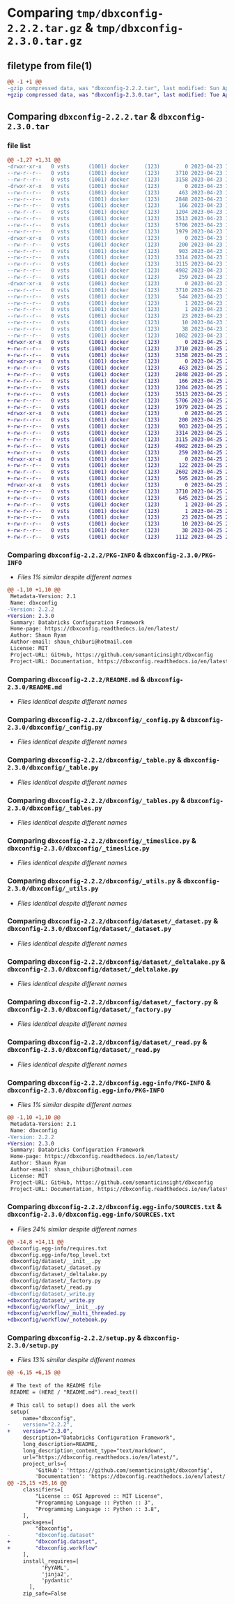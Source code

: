 # Comparing `tmp/dbxconfig-2.2.2.tar.gz` & `tmp/dbxconfig-2.3.0.tar.gz`

## filetype from file(1)

```diff
@@ -1 +1 @@
-gzip compressed data, was "dbxconfig-2.2.2.tar", last modified: Sun Apr 23 10:15:56 2023, max compression
+gzip compressed data, was "dbxconfig-2.3.0.tar", last modified: Tue Apr 25 23:45:15 2023, max compression
```

## Comparing `dbxconfig-2.2.2.tar` & `dbxconfig-2.3.0.tar`

### file list

```diff
@@ -1,27 +1,31 @@
-drwxr-xr-x   0 vsts      (1001) docker     (123)        0 2023-04-23 10:15:56.059765 dbxconfig-2.2.2/
--rw-r--r--   0 vsts      (1001) docker     (123)     3710 2023-04-23 10:15:56.059765 dbxconfig-2.2.2/PKG-INFO
--rw-r--r--   0 vsts      (1001) docker     (123)     3158 2023-04-23 10:15:02.000000 dbxconfig-2.2.2/README.md
-drwxr-xr-x   0 vsts      (1001) docker     (123)        0 2023-04-23 10:15:56.059765 dbxconfig-2.2.2/dbxconfig/
--rw-r--r--   0 vsts      (1001) docker     (123)      463 2023-04-23 10:15:02.000000 dbxconfig-2.2.2/dbxconfig/__init__.py
--rw-r--r--   0 vsts      (1001) docker     (123)     2848 2023-04-23 10:15:02.000000 dbxconfig-2.2.2/dbxconfig/_config.py
--rw-r--r--   0 vsts      (1001) docker     (123)      166 2023-04-23 10:15:02.000000 dbxconfig-2.2.2/dbxconfig/_stage_type.py
--rw-r--r--   0 vsts      (1001) docker     (123)     1204 2023-04-23 10:15:02.000000 dbxconfig-2.2.2/dbxconfig/_table.py
--rw-r--r--   0 vsts      (1001) docker     (123)     3513 2023-04-23 10:15:02.000000 dbxconfig-2.2.2/dbxconfig/_tables.py
--rw-r--r--   0 vsts      (1001) docker     (123)     5706 2023-04-23 10:15:02.000000 dbxconfig-2.2.2/dbxconfig/_timeslice.py
--rw-r--r--   0 vsts      (1001) docker     (123)     1979 2023-04-23 10:15:02.000000 dbxconfig-2.2.2/dbxconfig/_utils.py
-drwxr-xr-x   0 vsts      (1001) docker     (123)        0 2023-04-23 10:15:56.059765 dbxconfig-2.2.2/dbxconfig/dataset/
--rw-r--r--   0 vsts      (1001) docker     (123)      200 2023-04-23 10:15:02.000000 dbxconfig-2.2.2/dbxconfig/dataset/__init__.py
--rw-r--r--   0 vsts      (1001) docker     (123)      903 2023-04-23 10:15:02.000000 dbxconfig-2.2.2/dbxconfig/dataset/_dataset.py
--rw-r--r--   0 vsts      (1001) docker     (123)     3314 2023-04-23 10:15:02.000000 dbxconfig-2.2.2/dbxconfig/dataset/_deltalake.py
--rw-r--r--   0 vsts      (1001) docker     (123)     3115 2023-04-23 10:15:02.000000 dbxconfig-2.2.2/dbxconfig/dataset/_factory.py
--rw-r--r--   0 vsts      (1001) docker     (123)     4982 2023-04-23 10:15:02.000000 dbxconfig-2.2.2/dbxconfig/dataset/_read.py
--rw-r--r--   0 vsts      (1001) docker     (123)      259 2023-04-23 10:15:02.000000 dbxconfig-2.2.2/dbxconfig/dataset/_write.py
-drwxr-xr-x   0 vsts      (1001) docker     (123)        0 2023-04-23 10:15:56.059765 dbxconfig-2.2.2/dbxconfig.egg-info/
--rw-r--r--   0 vsts      (1001) docker     (123)     3710 2023-04-23 10:15:56.000000 dbxconfig-2.2.2/dbxconfig.egg-info/PKG-INFO
--rw-r--r--   0 vsts      (1001) docker     (123)      544 2023-04-23 10:15:56.000000 dbxconfig-2.2.2/dbxconfig.egg-info/SOURCES.txt
--rw-r--r--   0 vsts      (1001) docker     (123)        1 2023-04-23 10:15:56.000000 dbxconfig-2.2.2/dbxconfig.egg-info/dependency_links.txt
--rw-r--r--   0 vsts      (1001) docker     (123)        1 2023-04-23 10:15:56.000000 dbxconfig-2.2.2/dbxconfig.egg-info/not-zip-safe
--rw-r--r--   0 vsts      (1001) docker     (123)       23 2023-04-23 10:15:56.000000 dbxconfig-2.2.2/dbxconfig.egg-info/requires.txt
--rw-r--r--   0 vsts      (1001) docker     (123)       10 2023-04-23 10:15:56.000000 dbxconfig-2.2.2/dbxconfig.egg-info/top_level.txt
--rw-r--r--   0 vsts      (1001) docker     (123)       38 2023-04-23 10:15:56.059765 dbxconfig-2.2.2/setup.cfg
--rw-r--r--   0 vsts      (1001) docker     (123)     1082 2023-04-23 10:15:02.000000 dbxconfig-2.2.2/setup.py
+drwxr-xr-x   0 vsts      (1001) docker     (123)        0 2023-04-25 23:45:15.738387 dbxconfig-2.3.0/
+-rw-r--r--   0 vsts      (1001) docker     (123)     3710 2023-04-25 23:45:15.738387 dbxconfig-2.3.0/PKG-INFO
+-rw-r--r--   0 vsts      (1001) docker     (123)     3158 2023-04-25 23:44:16.000000 dbxconfig-2.3.0/README.md
+drwxr-xr-x   0 vsts      (1001) docker     (123)        0 2023-04-25 23:45:15.738387 dbxconfig-2.3.0/dbxconfig/
+-rw-r--r--   0 vsts      (1001) docker     (123)      463 2023-04-25 23:44:16.000000 dbxconfig-2.3.0/dbxconfig/__init__.py
+-rw-r--r--   0 vsts      (1001) docker     (123)     2848 2023-04-25 23:44:16.000000 dbxconfig-2.3.0/dbxconfig/_config.py
+-rw-r--r--   0 vsts      (1001) docker     (123)      166 2023-04-25 23:44:16.000000 dbxconfig-2.3.0/dbxconfig/_stage_type.py
+-rw-r--r--   0 vsts      (1001) docker     (123)     1204 2023-04-25 23:44:16.000000 dbxconfig-2.3.0/dbxconfig/_table.py
+-rw-r--r--   0 vsts      (1001) docker     (123)     3513 2023-04-25 23:44:16.000000 dbxconfig-2.3.0/dbxconfig/_tables.py
+-rw-r--r--   0 vsts      (1001) docker     (123)     5706 2023-04-25 23:44:16.000000 dbxconfig-2.3.0/dbxconfig/_timeslice.py
+-rw-r--r--   0 vsts      (1001) docker     (123)     1979 2023-04-25 23:44:16.000000 dbxconfig-2.3.0/dbxconfig/_utils.py
+drwxr-xr-x   0 vsts      (1001) docker     (123)        0 2023-04-25 23:45:15.738387 dbxconfig-2.3.0/dbxconfig/dataset/
+-rw-r--r--   0 vsts      (1001) docker     (123)      200 2023-04-25 23:44:16.000000 dbxconfig-2.3.0/dbxconfig/dataset/__init__.py
+-rw-r--r--   0 vsts      (1001) docker     (123)      903 2023-04-25 23:44:16.000000 dbxconfig-2.3.0/dbxconfig/dataset/_dataset.py
+-rw-r--r--   0 vsts      (1001) docker     (123)     3314 2023-04-25 23:44:16.000000 dbxconfig-2.3.0/dbxconfig/dataset/_deltalake.py
+-rw-r--r--   0 vsts      (1001) docker     (123)     3115 2023-04-25 23:44:16.000000 dbxconfig-2.3.0/dbxconfig/dataset/_factory.py
+-rw-r--r--   0 vsts      (1001) docker     (123)     4982 2023-04-25 23:44:16.000000 dbxconfig-2.3.0/dbxconfig/dataset/_read.py
+-rw-r--r--   0 vsts      (1001) docker     (123)      259 2023-04-25 23:44:16.000000 dbxconfig-2.3.0/dbxconfig/dataset/_write.py
+drwxr-xr-x   0 vsts      (1001) docker     (123)        0 2023-04-25 23:45:15.738387 dbxconfig-2.3.0/dbxconfig/workflow/
+-rw-r--r--   0 vsts      (1001) docker     (123)      122 2023-04-25 23:44:16.000000 dbxconfig-2.3.0/dbxconfig/workflow/__init__.py
+-rw-r--r--   0 vsts      (1001) docker     (123)     2602 2023-04-25 23:44:16.000000 dbxconfig-2.3.0/dbxconfig/workflow/_multi_threaded.py
+-rw-r--r--   0 vsts      (1001) docker     (123)      595 2023-04-25 23:44:16.000000 dbxconfig-2.3.0/dbxconfig/workflow/_notebook.py
+drwxr-xr-x   0 vsts      (1001) docker     (123)        0 2023-04-25 23:45:15.738387 dbxconfig-2.3.0/dbxconfig.egg-info/
+-rw-r--r--   0 vsts      (1001) docker     (123)     3710 2023-04-25 23:45:15.000000 dbxconfig-2.3.0/dbxconfig.egg-info/PKG-INFO
+-rw-r--r--   0 vsts      (1001) docker     (123)      645 2023-04-25 23:45:15.000000 dbxconfig-2.3.0/dbxconfig.egg-info/SOURCES.txt
+-rw-r--r--   0 vsts      (1001) docker     (123)        1 2023-04-25 23:45:15.000000 dbxconfig-2.3.0/dbxconfig.egg-info/dependency_links.txt
+-rw-r--r--   0 vsts      (1001) docker     (123)        1 2023-04-25 23:45:15.000000 dbxconfig-2.3.0/dbxconfig.egg-info/not-zip-safe
+-rw-r--r--   0 vsts      (1001) docker     (123)       23 2023-04-25 23:45:15.000000 dbxconfig-2.3.0/dbxconfig.egg-info/requires.txt
+-rw-r--r--   0 vsts      (1001) docker     (123)       10 2023-04-25 23:45:15.000000 dbxconfig-2.3.0/dbxconfig.egg-info/top_level.txt
+-rw-r--r--   0 vsts      (1001) docker     (123)       38 2023-04-25 23:45:15.738387 dbxconfig-2.3.0/setup.cfg
+-rw-r--r--   0 vsts      (1001) docker     (123)     1112 2023-04-25 23:44:16.000000 dbxconfig-2.3.0/setup.py
```

### Comparing `dbxconfig-2.2.2/PKG-INFO` & `dbxconfig-2.3.0/PKG-INFO`

 * *Files 1% similar despite different names*

```diff
@@ -1,10 +1,10 @@
 Metadata-Version: 2.1
 Name: dbxconfig
-Version: 2.2.2
+Version: 2.3.0
 Summary: Databricks Configuration Framework
 Home-page: https://dbxconfig.readthedocs.io/en/latest/
 Author: Shaun Ryan
 Author-email: shaun_chiburi@hotmail.com
 License: MIT
 Project-URL: GitHub, https://github.com/semanticinsight/dbxconfig
 Project-URL: Documentation, https://dbxconfig.readthedocs.io/en/latest/
```

### Comparing `dbxconfig-2.2.2/README.md` & `dbxconfig-2.3.0/README.md`

 * *Files identical despite different names*

### Comparing `dbxconfig-2.2.2/dbxconfig/_config.py` & `dbxconfig-2.3.0/dbxconfig/_config.py`

 * *Files identical despite different names*

### Comparing `dbxconfig-2.2.2/dbxconfig/_table.py` & `dbxconfig-2.3.0/dbxconfig/_table.py`

 * *Files identical despite different names*

### Comparing `dbxconfig-2.2.2/dbxconfig/_tables.py` & `dbxconfig-2.3.0/dbxconfig/_tables.py`

 * *Files identical despite different names*

### Comparing `dbxconfig-2.2.2/dbxconfig/_timeslice.py` & `dbxconfig-2.3.0/dbxconfig/_timeslice.py`

 * *Files identical despite different names*

### Comparing `dbxconfig-2.2.2/dbxconfig/_utils.py` & `dbxconfig-2.3.0/dbxconfig/_utils.py`

 * *Files identical despite different names*

### Comparing `dbxconfig-2.2.2/dbxconfig/dataset/_dataset.py` & `dbxconfig-2.3.0/dbxconfig/dataset/_dataset.py`

 * *Files identical despite different names*

### Comparing `dbxconfig-2.2.2/dbxconfig/dataset/_deltalake.py` & `dbxconfig-2.3.0/dbxconfig/dataset/_deltalake.py`

 * *Files identical despite different names*

### Comparing `dbxconfig-2.2.2/dbxconfig/dataset/_factory.py` & `dbxconfig-2.3.0/dbxconfig/dataset/_factory.py`

 * *Files identical despite different names*

### Comparing `dbxconfig-2.2.2/dbxconfig/dataset/_read.py` & `dbxconfig-2.3.0/dbxconfig/dataset/_read.py`

 * *Files identical despite different names*

### Comparing `dbxconfig-2.2.2/dbxconfig.egg-info/PKG-INFO` & `dbxconfig-2.3.0/dbxconfig.egg-info/PKG-INFO`

 * *Files 1% similar despite different names*

```diff
@@ -1,10 +1,10 @@
 Metadata-Version: 2.1
 Name: dbxconfig
-Version: 2.2.2
+Version: 2.3.0
 Summary: Databricks Configuration Framework
 Home-page: https://dbxconfig.readthedocs.io/en/latest/
 Author: Shaun Ryan
 Author-email: shaun_chiburi@hotmail.com
 License: MIT
 Project-URL: GitHub, https://github.com/semanticinsight/dbxconfig
 Project-URL: Documentation, https://dbxconfig.readthedocs.io/en/latest/
```

### Comparing `dbxconfig-2.2.2/dbxconfig.egg-info/SOURCES.txt` & `dbxconfig-2.3.0/dbxconfig.egg-info/SOURCES.txt`

 * *Files 24% similar despite different names*

```diff
@@ -14,8 +14,11 @@
 dbxconfig.egg-info/requires.txt
 dbxconfig.egg-info/top_level.txt
 dbxconfig/dataset/__init__.py
 dbxconfig/dataset/_dataset.py
 dbxconfig/dataset/_deltalake.py
 dbxconfig/dataset/_factory.py
 dbxconfig/dataset/_read.py
-dbxconfig/dataset/_write.py
+dbxconfig/dataset/_write.py
+dbxconfig/workflow/__init__.py
+dbxconfig/workflow/_multi_threaded.py
+dbxconfig/workflow/_notebook.py
```

### Comparing `dbxconfig-2.2.2/setup.py` & `dbxconfig-2.3.0/setup.py`

 * *Files 13% similar despite different names*

```diff
@@ -6,15 +6,15 @@
 
 # The text of the README file
 README = (HERE / "README.md").read_text()
 
 # This call to setup() does all the work
 setup(
     name="dbxconfig",
-    version="2.2.2",
+    version="2.3.0",
     description="Databricks Configuration Framework",
     long_description=README,
     long_description_content_type="text/markdown",
     url="https://dbxconfig.readthedocs.io/en/latest/",
     project_urls={
         'GitHub': 'https://github.com/semanticinsight/dbxconfig',
         'Documentation': 'https://dbxconfig.readthedocs.io/en/latest/'
@@ -25,15 +25,16 @@
     classifiers=[
         "License :: OSI Approved :: MIT License",
         "Programming Language :: Python :: 3",
         "Programming Language :: Python :: 3.8",
     ],
     packages=[
         "dbxconfig",
-        "dbxconfig.dataset"
+        "dbxconfig.dataset",
+        "dbxconfig.workflow"
     ],
     install_requires=[
           'PyYAML',
           'jinja2',
           'pydantic'
       ],
     zip_safe=False
```

